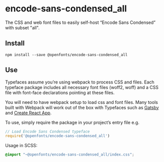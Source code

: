 
# encode-sans-condensed_all

The CSS and web font files to easily self-host “Encode Sans Condensed” with subset "all".

## Install

`npm install --save @openfonts/encode-sans-condensed_all`

## Use

Typefaces assume you’re using webpack to process CSS and files. Each typeface
package includes all necessary font files (woff2, woff) and a CSS file with
font-face declarations pointing at these files.

You will need to have webpack setup to load css and font files. Many tools built
with Webpack will work out of the box with Typefaces such as [Gatsby](https://github.com/gatsbyjs/gatsby)
and [Create React App](https://github.com/facebookincubator/create-react-app).

To use, simply require the package in your project’s entry file e.g.

```javascript
// Load Encode Sans Condensed typeface
require('@openfonts/encode-sans-condensed_all')
```

Usage in SCSS:
```scss
@import "~@openfonts/encode-sans-condensed_all/index.css";
```
